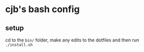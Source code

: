 # cjb's bash config

## setup

cd to the `bin/` folder, make any edits to the dotfiles and then run `./install.sh`
